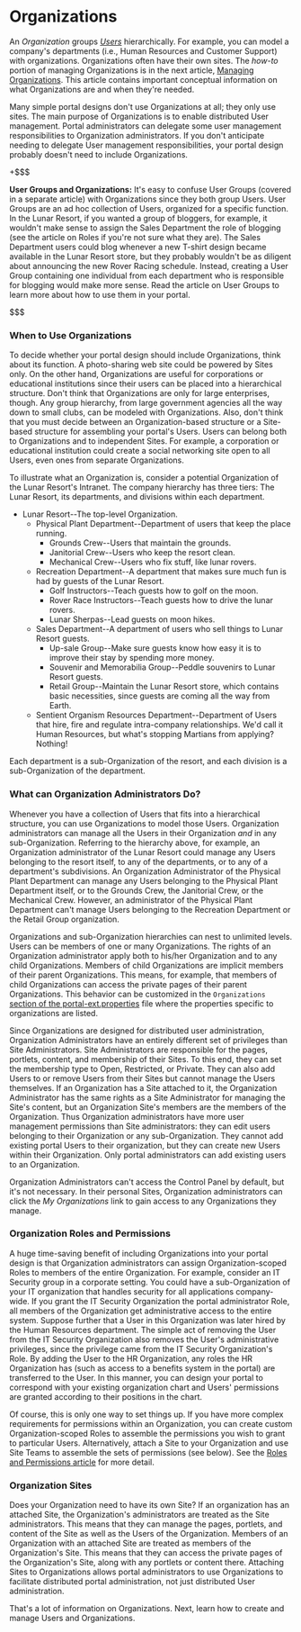 # Organizations [](id=organizations)

An *Organization* groups
[*Users*](/discover/deployment/-/knowledge_base/7-1/users) 
hierarchically. For example, you can model a company's departments (i.e., Human
Resources and Customer Support) with organizations. Organizations often have
their own sites. The *how-to* portion of managing Organizations is in the next
article, 
[Managing Organizations](/discover/deployment/-/knowledge_base/7-1/managing-organizations).
This article contains important conceptual information on what Organizations are
and when they're needed.

Many simple portal designs don't use Organizations at all; they only use sites.
The main purpose of Organizations is to enable distributed User management.
Portal administrators can delegate some user management responsibilities to
Organization administrators. If you don't anticipate needing to delegate User
management responsibilities, your portal design probably doesn't need to include
Organizations. 

+$$$

**User Groups and Organizations:** It's easy to confuse User Groups (covered in
a separate article) with Organizations since they both group Users. User Groups
are an ad hoc collection of Users, organized for a specific function. In the
Lunar Resort, if you wanted a group of bloggers, for example, it wouldn't make
sense to assign the Sales Department the role of blogging (see the article on
Roles if you're not sure what they are). The Sales Department users could blog
whenever a new T-shirt design became available in the Lunar Resort store, but
they probably wouldn't be as diligent about announcing the new Rover Racing
schedule. Instead, creating a User Group containing one individual from each
department who is responsible for blogging would make more sense. Read the
article on User Groups to learn more about how to use them in your portal.

$$$

### When to Use Organizations [](id=when-to-use-organizations)

To decide whether your portal design should include Organizations, think about
its function. A photo-sharing web site could be powered by Sites only. On the
other hand, Organizations are useful for corporations or educational
institutions since their users can be placed into a hierarchical structure.
Don't think that Organizations are only for large enterprises, though. Any group
hierarchy, from large government agencies all the way down to small clubs, can
be modeled with Organizations. Also, don't think that you must decide between an
Organization-based structure or a Site-based structure for assembling your
portal's Users. Users can belong both to Organizations and to independent Sites.
For example, a corporation or educational institution could create a social
networking site open to all Users, even ones from separate Organizations. 

To illustrate what an Organization is, consider a potential Organization of the
Lunar Resort's Intranet. The company hierarchy has three tiers: The Lunar
Resort, its departments, and divisions within each department.

- Lunar Resort--The top-level Organization.
	- Physical Plant Department--Department of users that keep the place running.
		- Grounds Crew--Users that maintain the grounds.
		- Janitorial Crew--Users who keep the resort clean.
		- Mechanical Crew--Users who fix stuff, like lunar rovers.
	- Recreation Department--A department that makes sure much fun
	  is had by guests of the Lunar Resort.
        - Golf Instructors--Teach guests how to golf on the moon.
        - Rover Race Instructors--Teach guests how to drive the lunar rovers.
        - Lunar Sherpas--Lead guests on moon hikes.
    - Sales Department--A department of users who sell things to Lunar
      Resort guests.
        - Up-sale Group--Make sure guests know how easy it is to improve
          their stay by spending more money.
        - Souvenir and Memorabilia Group--Peddle souvenirs to Lunar Resort guests.
        - Retail Group--Maintain the Lunar Resort store, which
          contains basic necessities, since guests are coming all the way from Earth.
    - Sentient Organism Resources Department--Department of Users that hire, fire and
        regulate intra-company relationships. We'd call it Human Resources, but
        what's stopping Martians from applying? Nothing!

Each department is a sub-Organization of the resort, and each division is a
sub-Organization of the department.

### What can Organization Administrators Do? [](id=what-can-organization-administrators-do)

Whenever you have a collection of Users that fits into a hierarchical structure,
you can use Organizations to model those Users. Organization administrators can
manage all the Users in their Organization *and* in any sub-Organization.
Referring to the hierarchy above, for example, an Organization administrator of
the Lunar Resort could manage any Users belonging to the resort itself, to any
of the departments, or to any of a department's subdivisions. An Organization
Administrator of the Physical Plant Department can manage any Users belonging to
the Physical Plant Department itself, or to the Grounds Crew, the Janitorial
Crew, or the Mechanical Crew. However, an administrator of the Physical Plant
Department can't manage Users belonging to the Recreation Department or the
Retail Group organization.

Organizations and sub-Organization hierarchies can nest to unlimited levels.
Users can be members of one or many Organizations. The rights of an Organization
administrator apply both to his/her Organization and to any child Organizations.
Members of child Organizations are implicit members of their parent
Organizations. This means, for example, that members of child Organizations can
access the private pages of their parent Organizations. This behavior can be
customized in the 
`Organizations` 
[section of the portal-ext.properties](https://docs.liferay.com/portal/7.1-latest/propertiesdoc/portal.properties.html#Organizations)
file where the properties specific to organizations are listed. 

Since Organizations are designed for distributed user administration,
Organization Administrators have an entirely different set of privileges than
Site Administrators. Site Administrators are responsible for the pages,
portlets, content, and membership of their Sites. To this end, they can set the
membership type to Open, Restricted, or Private. They can also add Users to or
remove Users from their Sites but cannot manage the Users themselves. If an
Organization has a Site attached to it, the Organization Administrator has the
same rights as a Site Administrator for managing the Site's content, but an
Organization Site's members are the members of the Organization. Thus
Organization administrators have more user management permissions than Site
administrators: they can edit users belonging to their Organization or any
sub-Organization. They cannot add existing portal Users to their organization,
but they can create new Users within their Organization. Only portal
administrators can add existing users to an Organization.

Organization Administrators can't access the Control Panel by default, but it's
not necessary. In their personal Sites, Organization administrators can click 
the *My Organizations* link to gain access to any Organizations they manage.

<!-- REPLACE [Figure 1: The My Organizations application lets Organization Administrators manage their organizations in their personal site.](../../images/organizations-my-organizations.png)-->

### Organization Roles and Permissions [](id=organization-roles-and-permissions)

A huge time-saving benefit of including Organizations into your portal design is
that Organization administrators can assign Organization-scoped Roles to members
of the entire Organization. For example, consider an IT Security group in a
corporate setting. You could have a sub-Organization of your IT organization
that handles security for all applications company-wide. If you grant the IT
Security Organization the portal administrator Role, all members of the
Organization get administrative access to the entire system. Suppose further
that a User in this Organization was later hired by the Human Resources
department. The simple act of removing the User from the IT Security
Organization also removes the User's administrative privileges, since the
privilege came from the IT Security Organization's Role. By adding the User to
the HR Organization, any roles the HR Organization has (such as access to
a benefits system in the portal) are transferred to the User. In this manner,
you can design your portal to correspond with your existing organization chart
and Users' permissions are granted according to their positions in the chart.

Of course, this is only one way to set things up. If you have more complex
requirements for permissions within an Organization, you can create custom
Organization-scoped Roles to assemble the permissions you wish to grant to
particular Users. Alternatively, attach a Site to your Organization and use Site
Teams to assemble the sets of permissions (see below). See the 
[Roles and Permissions article](https://dev.liferay.com/discover/portal/-/knowledge_base/7-1/roles-and-permissions)
for more detail.

### Organization Sites [](id=organization-sites)

Does your Organization need to have its own Site? If an organization has an
attached Site, the Organization's administrators are treated as the Site
administrators. This means that they can manage the pages, portlets, and content
of the Site as well as the Users of the Organization. Members of an Organization
with an attached Site are treated as members of the Organization's Site. This
means that they can access the private pages of the Organization's Site, along
with any portlets or content there. Attaching Sites to Organizations allows
portal administrators to use Organizations to facilitate distributed portal
administration, not just distributed User administration. 

That's a lot of information on Organizations. Next, learn how to create and
manage Users and Organizations. 

